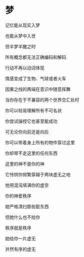 # 梦

记忆能从现实入梦

也能从梦中入世

但半梦半醒之时

所有概念都无法正确编码和解码

行动不再以动词体现

情感变成了生物、气球或者火车

因果之线的两端在意识中随意挥舞

当你存在于不兼容的两个世界交汇处时

你可以轻易理解所有不可名状

你尝试操控它也甚至能成功

可无论你向前还是向后

你可以带着身上所有的物件穿过这里

你却带不走这里的任何东西

这里的神不是你的神

它怜悯你频繁穿越于两块虚无之地

他用混沌填满你的虚空

你的神爱秩序

她严格清扫那些脏东西

但她什么也不给你

秩序就是秩序

她给你一片虚无

井然有序的虚无
